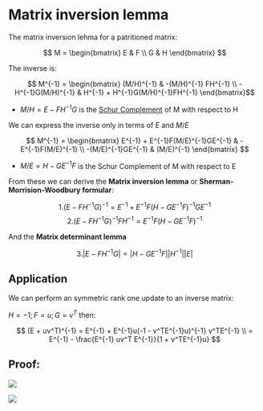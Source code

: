 # Matrix inversion lemma

The matrix inversion lehma for a patritioned matrix:

$$ M = \begin{bmatrix} E & F \\ G & H \end{bmatrix}
$$ 

The inverse is:

$$ M^{-1} = \begin{bmatrix} (M/H)^{-1} & -(M/H)^{-1} FH^{-1} \\ -H^{-1}G(M/H)^{-1} & H^{-1} + H^{-1}G(M/H)^{-1}FH^{-1} \end{bmatrix}$$

* $M/H = E - FH^{-1} G$ is the [Schur Complement](schur_complement.md) of M with respect to H

We can express the inverse only in terms of $E$ and $M/E$

$$ M^{-1} = \begin{bmatrix} E^{-1} + E^{-1}F(M/E)^{-1}GE^{-1} & -E^{-1}F(M/E)^{-1} \\ -(M/E)^{-1}GE^{-1} & (M/E)^{-1} \end{bmatrix} $$

* $M/E = H - GE^{-1}F$ is the Schur Complement of M with respect to E

From these we can derive the **Matrix inversion lemma** or **Sherman-Morrision-Woodbury formular**:

$$1.(E - FH^{-1}G)^{-1} = E^{-1} + E^{-1}F(H-GE^{-1}F)^{-1}GE^{-1}$$
$$2.(E - FH^{-1}G)^{-1}FH^{-1} = E^{-1}F(H - GE^{-1}F)^{-1}$$

And the **Matrix determinant lemma**

$$3. |E - FH^{-1}G| = |H-GE^{-1}F||H^{-1}||E|$$

## Application

We can perform an symmetric rank one update to an inverse matrix:

$H = -1; F = u; G = v^T$ then:

$$
(E + uv^T)^{-1} = E^{-1} + E^{-1}u(-1 - v^TE^{-1}u)^{-1} v^TE^{-1} \\ = E^{-1} - \frac{E^{-1} uv^T E^{-1}}{1 + v^TE^{-1}u}
$$

## Proof:
![](../.images/matrix_inversion_lehma_part_1.png)

![](../.images/matrix_inversion_lehma_part_2.jpg)